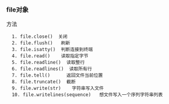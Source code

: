### file对象
   方法  
   
      1. file.close()  关闭
      2. file.flush()   刷新
      3. file.isatty()  判断连接到终端
      4. file.read()    读取指定字节
      5. file.readline()  读取整行
      6. file.readlines()  读取所有行
      7. file.tell()      返回文件当前位置
      8. file.truncate()  截断
      9. file.write(str)    字符串写入文件
      10. file.writelines(sequence)   想文件写入一个序列字符串列表